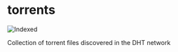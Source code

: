 torrents 
========
![Indexed](https://img.shields.io/badge/indexed-36472-blue)

Collection of torrent files discovered in the DHT network
